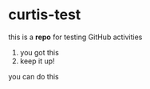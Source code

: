 # curtis-test
this is a **repo** for testing GitHub activities

1. you got this
2. keep it up!
  
you can do this
